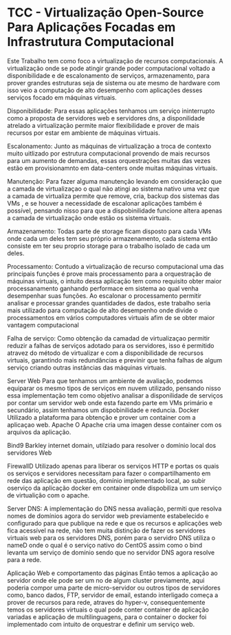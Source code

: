 # TCC - Virtualização Open-Source Para Aplicações Focadas em Infrastrutura Computacional


Este Trabalho tem como foco a virtualização de recursos computacionais.
A virtualização onde se pode atingir grande poder computacional voltado 
a disponibilidade e de escalonamento de serviços, armazenamento, para prover 
grandes estruturas seja de sistema ou ate mesmo de hardware com isso veio a 
computação de alto desempenho com aplicações desses serviços focado em máquinas virtuais.

Disponibilidade:
Para essas aplicações tenhamos um serviço ininterrupto como a proposta de servidores
web e servidores dns, a disponilidade atrelado a virtualização permite maior flexibilidade e prover de mais recursos por estar em ambiente de máquinas virtuais.

Escalonamento:
Junto as máquinas de virtualização a troca de contexto muito uitlizado por estrutura 
computacional  provendo de mais recursos para um aumento de demandas, essas orquestrações muitas das vezes estão em provisionamnto em data-centers onde muitas máquinas virtuais.


Manutenção:
Para fazer alguma manutenção levando em consideração que a camada de virtualizaçao o qual não atingi ao sistema nativo uma vez que a camada de virtualiza permite que remove, 
cria, backup dos sistemas das VMs , e se houver a necessidade de escalonar aplicações também é possível, pensando nisso para que a dispobinilidade funcione altera apenas a
camada de virtualização onde estão os sistema virtuais.

Armazenamento:
Todas parte de storage ficam disposto para cada VMs onde cada um deles tem seu próprio armazenamento, cada sistema então consiste em ter seu proprio storage para o trabalho isolado de cada um deles. 

Processamento:
Contudo a virtualização de recurso computacional uma das principais funções é prove mais processamento para a orquestração de máquinas virtuais, 
o intuito dessa aplicação tem como requisito obter maior processanamento ganhando performace em sistema ao qual venha desempenhar suas funções. 
Ao escalonar o processamento permitir analisar e processar grandes quantidades de dados, este trabalho seria mais utilizado para computação de alto desempenho onde divide o processamentos em vários computadores virtuais afim de se obter maior vantagem computacional

Falha de serviço:
Como obtenção da camadad de virtualizaçao permitir reduzir a falhas de serviços adotado para os servidores, 
isso é permitido atravez do método de virtualizar e com a disponibilidade de recursos virtuais, garantindo mais
redundâncias e previnir que tenha falhas de algum serviço criando outras instâncias das máquinas virtuais.

Server Web
Para que tenhamos um ambiente de avaliação, podemos equiparar os mesmo tipos de serviços em nuvem utilizado, pensando nisso essa implementação tem como objetivo analisar
a disponilidade de serviços por contar um servidor web onde esta fazendo parte em VMs primário e secundário, assim tenhamos um dispobinilidade e reduncia.
	Docker	
Utilizado a plataforma para obtenção e prover um container com a aplicaçao web.
 	Apache
O Apache cria uma imagen desse container com os arquivos da aplicação.

Bind9
	Barkley internet domain, utilziado para resolver o domínio local dos servidores Web
  
FirewallD
Utilizado apenas para liberar os serviços HTTP e portas os quais os serviços e servidores necessitam para fazer o compartilhamento em rede das aplicação em questão,
domínio implementado local, ao subir oserviço da aplicação docker em container onde dispobiliza um um serviço de virtualição com o apache.

Server DNS:
A implementação do DNS nessa avaliação, permiti que resolva nomes de domínios agora do servidor web previamente
estabelecido e configurado para que publique na rede e que os recursos e aplicações web fica acessível na rede, não tem muita distinção 
de fazer os servidores virtuais web para os servidores DNS, porém para o servidro DNS utiliza o nameD onde o qual é o serviço nativo do CentOS assim 
como o bind levanta um serviço de domínio sendo que no servidor DNS agora resolve para a rede.


Aplicação Web e comportamento das páginas
Então temos a aplicação ao servidor onde ele pode ser um no de algum cluster previamente, 
aqui poderia compor uma parte de micro-servidor ou outros tipos de servidores como, banco dados, FTP, servidor de email,
estando interligado começa a prover de recursos para rede, atraves do hyper-v, consequentemente temos os servidores virtuais o qual pode conter container de aplicação 
variadas e aplicação de multilinguagens, para o container o docker foi implementado com intuito de orquestrar e definir um serviço web.




